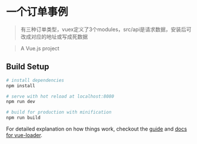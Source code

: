 # 一个订单事例

> 有三种订单类型，vuex定义了3个modules，src/api是请求数据，安装后可改成对应的地址或写成死数据


> A Vue.js project

## Build Setup

``` bash
# install dependencies
npm install

# serve with hot reload at localhost:8080
npm run dev

# build for production with minification
npm run build
```

For detailed explanation on how things work, checkout the [guide](http://vuejs-templates.github.io/webpack/) and [docs for vue-loader](http://vuejs.github.io/vue-loader).
